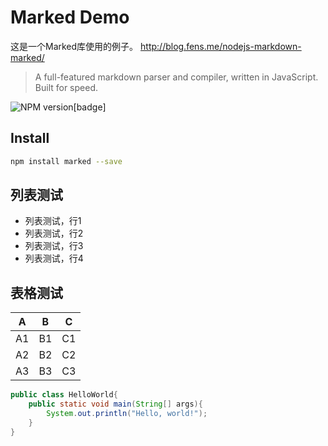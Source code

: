 Marked Demo
======================

这是一个Marked库使用的例子。 http://blog.fens.me/nodejs-markdown-marked/

> A full-featured markdown parser and compiler, written in JavaScript. Built
> for speed.

![NPM version](https://badge.fury.io/js/marked.png)[badge]

## Install

``` bash
npm install marked --save
```

## 列表测试

+ 列表测试，行1
+ 列表测试，行2
+ 列表测试，行3
+ 列表测试，行4

## 表格测试

A | B | C
--|--|--
A1 | B1 | C1
A2 | B2 | C2
A3 | B3 | C3

```java
public class HelloWorld{
	public static void main(String[] args){
		System.out.println("Hello, world!");
	}
}
```

